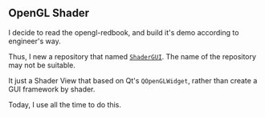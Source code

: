 ## OpenGL Shader

I decide to read the opengl-redbook, and build it's demo according to engineer's way.

Thus, I new a repository that named [`ShaderGUI`](https://github.com/pezy/ShaderGUI). The name of the repository may not be suitable.

It just a Shader View that based on Qt's `QOpenGLWidget`, rather than create a GUI framework by shader.

Today, I use all the time to do this.